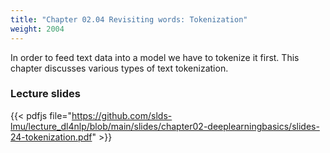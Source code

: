 ```yaml
---
title: "Chapter 02.04 Revisiting words: Tokenization"
weight: 2004
---
```

In order to feed text data into a model we have to tokenize it first. This chapter discusses various types of text tokenization.

<!--more-->

### Lecture slides

{{< pdfjs file="https://github.com/slds-lmu/lecture_dl4nlp/blob/main/slides/chapter02-deeplearningbasics/slides-24-tokenization.pdf" >}}
